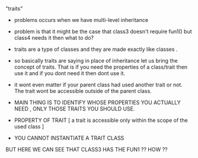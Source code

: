 "traits" 



- problems occurs when we have multi-level inheritance
- problem is that it might be the case that class3 doesn't require fun1() but class4 needs it then what to do?


- traits are a type of classes and they are made exactly like classes .

- so basically traits are saying in place of inheritance let us bring the concept of traits. That is if you need the properties of a class/trait then use it 
and if you dont need it then dont use it.

 - it wont even matter if your parent class had used another trait or not. The trait wont be accessible outside of the parent class.

 - MAIN THING IS TO IDENTIFY WHOSE PROPERTIES YOU ACTUALLY NEED , ONLY THOSE TRAITS YOU SHOULD USE.

- PROPERTY OF TRAIT
[ a trait is accessible only within the scope of the used class ]

- YOU CANNOT INSTANTIATE A TRAIT CLASS


BUT HERE WE CAN SEE THAT CLASS3 HAS THE FUN1 ?? HOW ??